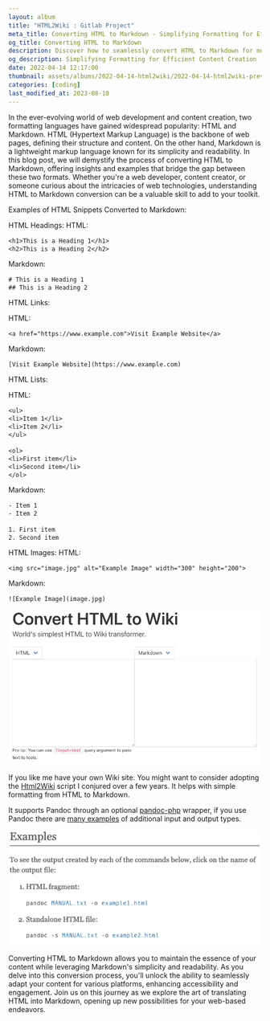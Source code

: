 ```yaml
---
layout: album
title: "HTML2Wiki : Gitlab Project"
meta_title: Converting HTML to Markdown - Simplifying Formatting for Efficient Content Creation
og_title: Converting HTML to Markdown
description: Discover how to seamlessly convert HTML to Markdown for more efficient content creation. Explore examples of HTML snippets transformed into Markdown, bridging the gap between these two formats effortlessly.
og_description: Simplifying Formatting for Efficient Content Creation
date: 2022-04-14 12:17:00
thumbnail: assets/albums/2022-04-14-html2wiki/2022-04-14-html2wiki-preview.png
categories: [coding]
last_modified_at: 2023-08-10
---
```


In the ever-evolving world of web development and content creation, two formatting languages have gained widespread popularity: HTML and Markdown. HTML (Hypertext Markup Language) is the backbone of web pages, defining their structure and content. On the other hand, Markdown is a lightweight markup language known for its simplicity and readability. In this blog post, we will demystify the process of converting HTML to Markdown, offering insights and examples that bridge the gap between these two formats. Whether you're a web developer, content creator, or someone curious about the intricacies of web technologies, understanding HTML to Markdown conversion can be a valuable skill to add to your toolkit.


Examples of HTML Snippets Converted to Markdown:

HTML Headings:
HTML:

    <h1>This is a Heading 1</h1>
    <h2>This is a Heading 2</h2>

Markdown:

```
# This is a Heading 1
## This is a Heading 2
```

HTML Links:

HTML:


    <a href="https://www.example.com">Visit Example Website</a>

Markdown:

```
[Visit Example Website](https://www.example.com)
```

HTML Lists:

HTML:

    <ul>
    <li>Item 1</li>
    <li>Item 2</li>
    </ul>

    <ol>
    <li>First item</li>
    <li>Second item</li>
    </ol>

Markdown:

```
- Item 1
- Item 2

1. First item
2. Second item
```

HTML Images:
HTML:


    <img src="image.jpg" alt="Example Image" width="300" height="200">

Markdown:
```
![Example Image](image.jpg)
```


![Convert HTML to Wiki](/assets/albums/2022-04-14-html2wiki/2022-04-14-html2wiki.png)

If you like me have your own Wiki site. You might want to consider adopting the [Html2Wiki] script I conjured over a few years. It helps with simple formatting from HTML to Markdown.

It supports Pandoc through an optional [pandoc-php] wrapper, if you use Pandoc there are [many examples] of additional input and output types.

![Pandoc examples](/assets/albums/2022-04-14-html2wiki/2022-04-14-pandoc-examples.png)

[Html2Wiki]: https://gitlab.com/blomman9/html2wiki
[pandoc-php]: https://gitlab.com/blomman9/pandoc-php
[many examples]: https://pandoc.org/demos.html

Converting HTML to Markdown allows you to maintain the essence of your content while leveraging Markdown's simplicity and readability. As you delve into this conversion process, you'll unlock the ability to seamlessly adapt your content for various platforms, enhancing accessibility and engagement. Join us on this journey as we explore the art of translating HTML into Markdown, opening up new possibilities for your web-based endeavors.




